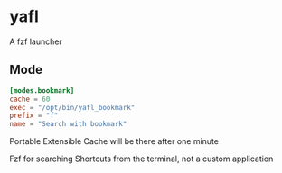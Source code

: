 # yafl

A fzf launcher

## Mode

``` toml
[modes.bookmark]
cache = 60
exec = "/opt/bin/yafl_bookmark"
prefix = "f"
name = "Search with bookmark"
```


Portable
Extensible
Cache will be there after one minute

Fzf for searching
Shortcuts from the terminal, not a custom application
